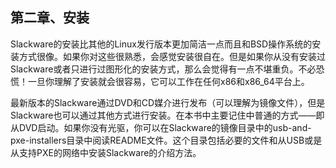 ## 第二章、安装

Slackware的安装比其他的Linux发行版本更加简洁一点而且和BSD操作系统的安装方式很像。如果你对这些很熟悉，会感觉安装很自在。但是如果你从没有安装过Slackware或者只进行过图形化的安装方式，那么会觉得有一点不堪重负。不必恐慌！一旦你理解了安装就会很容易，它可以工作在任何x86和x86_64平台上。

最新版本的Slackware通过DVD和CD媒介进行发布（可以理解为镜像文件），但是Slackware也可以通过其他方式进行安装。在本书中主要记住中普通的方式——即从DVD启动。如果你没有光驱，你可以在Slackware的镜像目录中的usb-and-pxe-installers目录中阅读README文件。这个目录包括必要的文件和从USB或是从支持PXE的网络中安装Slackware的介绍方法。

